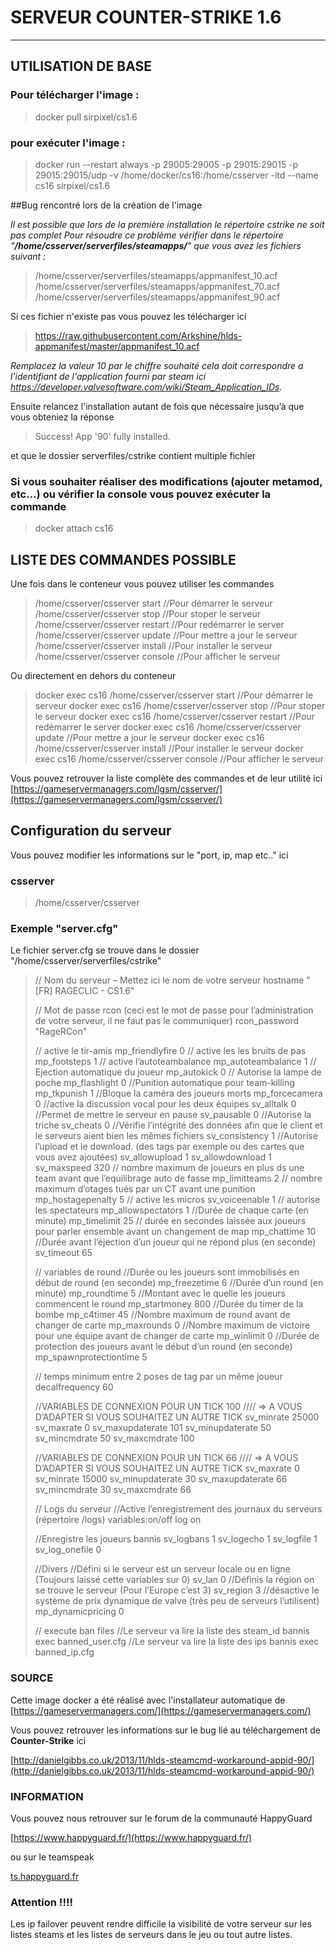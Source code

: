 
# SERVEUR COUNTER-STRIKE 1.6

--------------------------------------------------
## UTILISATION DE BASE

### Pour télécharger l'image :

>docker pull sirpixel/cs1.6

### pour exécuter l'image :

>docker run --restart always -p 29005:29005 -p 29015:29015 -p 29015:29015/udp -v /home/docker/cs16:/home/csserver -itd --name cs16 sirpixel/cs1.6

##Bug rencontré lors de la création de l'image

*Il est possible que lors de la première installation le répertoire cstrike ne soit pas complet*
*Pour résoudre ce problème vérifier dans le répertoire "**/home/csserver/serverfiles/steamapps/**" que vous* *avez les fichiers suivant :*

>/home/csserver/serverfiles/steamapps/appmanifest_10.acf
/home/csserver/serverfiles/steamapps/appmanifest_70.acf
/home/csserver/serverfiles/steamapps/appmanifest_90.acf
    
Si ces fichier n'existe pas vous pouvez les télécharger ici

>https://raw.githubusercontent.com/Arkshine/hlds-appmanifest/master/appmanifest_10.acf

*Remplacez la valeur 10 par le chiffre souhaité cela doit correspondre a l'identifiant de l'application fourni par steam ici https://developer.valvesoftware.com/wiki/Steam_Application_IDs.*

Ensuite relancez l'installation autant de fois que nécessaire jusqu’à que vous obteniez la réponse 

>Success! App '90' fully installed.

et que le dossier serverfiles/cstrike contient multiple fichier

### Si vous souhaiter réaliser des modifications (ajouter metamod, etc...) ou vérifier la console vous pouvez exécuter la commande

>docker attach cs16
    
## LISTE DES COMMANDES POSSIBLE

Une fois dans le conteneur vous pouvez utiliser les commandes

> /home/csserver/csserver start   //Pour démarrer le serveur
 /home/csserver/csserver stop    //Pour stoper le serveur
 /home/csserver/csserver restart //Pour redémarrer le server
 /home/csserver/csserver update //Pour mettre a jour le serveur
 /home/csserver/csserver install //Pour installer le serveur
/home/csserver/csserver console  //Pour afficher le serveur

Ou directement en dehors du conteneur

>docker exec cs16 /home/csserver/csserver start   //Pour démarrer le serveur
docker exec cs16 /home/csserver/csserver stop    //Pour stoper le serveur
docker exec cs16 /home/csserver/csserver restart //Pour redémarrer le server
docker exec cs16 /home/csserver/csserver update //Pour mettre a jour le serveur
docker exec cs16 /home/csserver/csserver install //Pour installer le serveur
docker exec cs16 /home/csserver/csserver console  //Pour afficher le serveur

Vous pouvez retrouver la liste complète des commandes et de leur utilité ici
[https://gameservermanagers.com/lgsm/csserver/](https://gameservermanagers.com/lgsm/csserver/)

## Configuration du serveur

Vous pouvez modifier les informations sur le "port, ip, map etc.." ici 

### csserver
>/home/csserver/csserver

### Exemple "server.cfg"
Le fichier server.cfg se trouve dans le dossier "/home/csserver/serverfiles/cstrike"

> // Nom du serveur – Mettez ici le nom de votre serveur hostname "[FR]
> RAGECLIC - CS1.6"
> 
> // Mot de passe rcon (ceci est le mot de passe pour l’administration
> de votre serveur, il ne faut pas le communiquer) rcon_password
> "RageRCon"
> 
> // active le tir-amis mp_friendlyfire 0 // active les les bruits de
> pas mp_footsteps 1 // active l’autoteambalance mp_autoteambalance 1 //
> Ejection automatique du joueur mp_autokick 0 // Autorise la lampe de
> poche mp_flashlight 0 //Punition automatique pour team-killing
> mp_tkpunish 1 //Bloque la caméra des joueurs morts mp_forcecamera 0
> //active la discussion vocal pour les deux équipes sv_alltalk 0
> //Permet de mettre le serveur en pause sv_pausable 0 //Autorise la
> triche sv_cheats 0 //Vérifie l’intégrité des données afin que le
> client et le serveurs aient bien les mêmes fichiers sv_consistency 1
> //Autorise l’upload et le download. (des tags par exemple ou des
> cartes que vous avez ajoutées) sv_allowupload 1 sv_allowdownload 1
> sv_maxspeed 320 // nombre maximum de joueurs en plus ds une team avant
> que l’equilibrage auto de fasse mp_limitteams 2 // nombre maximum
> d’otages tués par un CT avant une punition mp_hostagepenalty 5 //
> active les micros sv_voiceenable 1 // autorise les spectateurs
> mp_allowspectators 1 //Durée de chaque carte (en minute) mp_timelimit
> 25 // durée en secondes laissée aux joueurs pour parler ensemble avant
> un changement de map mp_chattime 10 //Durée avant l’éjection d’un
> joueur qui ne répond plus (en seconde) sv_timeout 65
> 
> // variables de round //Durée ou les joueurs sont immobilisés en début
> de round (en seconde) mp_freezetime 6 //Durée d’un round (en minute)
> mp_roundtime 5 //Montant avec le quelle les joueurs commencent le
> round mp_startmoney 800 //Durée du timer de la bombe mp_c4timer 45
> //Nombre maximum de round avant de changer de carte mp_maxrounds 0
> //Nombre maximum de victoire pour une équipe avant de changer de carte
> mp_winlimit 0 //Durée de protection des joueurs avant le début d’un
> round (en seconde) mp_spawnprotectiontime 5
> 
> // temps minimum entre 2 poses de tag par un même joueur
> decalfrequency 60
> 
> //VARIABLES DE CONNEXION POUR UN TICK 100 //// => A VOUS D’ADAPTER SI
> VOUS SOUHAITEZ UN AUTRE TICK sv_minrate 25000 sv_maxrate 0
> sv_maxupdaterate 101 sv_minupdaterate 50 sv_mincmdrate 50
> sv_maxcmdrate 100
> 
> //VARIABLES DE CONNEXION POUR UN TICK 66 //// => A VOUS D’ADAPTER SI
> VOUS SOUHAITEZ UN AUTRE TICK sv_maxrate 0 sv_minrate 15000
> sv_minupdaterate 30 sv_maxupdaterate 66 sv_mincmdrate 30 sv_maxcmdrate
> 66
> 
> // Logs du serveur //Active l’enregistrement des journaux du serveurs
> (répertoire /logs) variables:on/off log on
> 
> //Enregistre les joueurs bannis sv_logbans 1 sv_logecho 1 sv_logfile 1
> sv_log_onefile 0
> 
> //Divers //Défini si le serveur est un serveur locale ou en ligne
> (Toujours laissé cette variables sur 0) sv_lan 0 //Définis la région
> on se trouve le serveur (Pour l’Europe c’est 3) sv_region 3
> //désactive le système de prix dynamique de valve (très peu de
> serveurs l’utilisent) mp_dynamicpricing 0
> 
> // execute ban files //Le serveur va lire la liste des steam_id bannis
> exec banned_user.cfg //Le serveur va lire la liste des ips bannis exec
> banned_ip.cfg


### SOURCE

Cette image docker a été réalisé avec l'installateur automatique de [https://gameservermanagers.com/](https://gameservermanagers.com/)

Vous pouvez retrouver les informations sur le bug lié au téléchargement de **Counter-Strike** ici

[http://danielgibbs.co.uk/2013/11/hlds-steamcmd-workaround-appid-90/](http://danielgibbs.co.uk/2013/11/hlds-steamcmd-workaround-appid-90/)

### INFORMATION

Vous pouvez nous retrouver sur le forum de la communauté HappyGuard 

[https://www.happyguard.fr/](https://www.happyguard.fr/)

ou sur le teamspeak 

[ts.happyguard.fr](ts3server://ts.happyguard.fr)


### Attention !!!!
Les ip failover peuvent rendre difficile la visibilité de votre serveur sur les listes steams et les listes de serveurs dans le jeu ou tout autre listes.